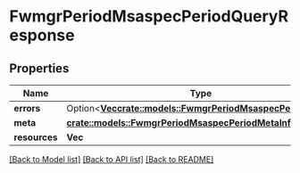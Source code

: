 # FwmgrPeriodMsaspecPeriodQueryResponse

## Properties

Name | Type | Description | Notes
------------ | ------------- | ------------- | -------------
**errors** | Option<[**Vec<crate::models::FwmgrPeriodMsaspecPeriodError>**](fwmgr.msaspec.Error.md)> |  | [optional]
**meta** | [**crate::models::FwmgrPeriodMsaspecPeriodMetaInfo**](fwmgr.msaspec.MetaInfo.md) |  |
**resources** | **Vec<String>** |  |

[[Back to Model list]](../README.md#documentation-for-models) [[Back to API list]](../README.md#documentation-for-api-endpoints) [[Back to README]](../README.md)
